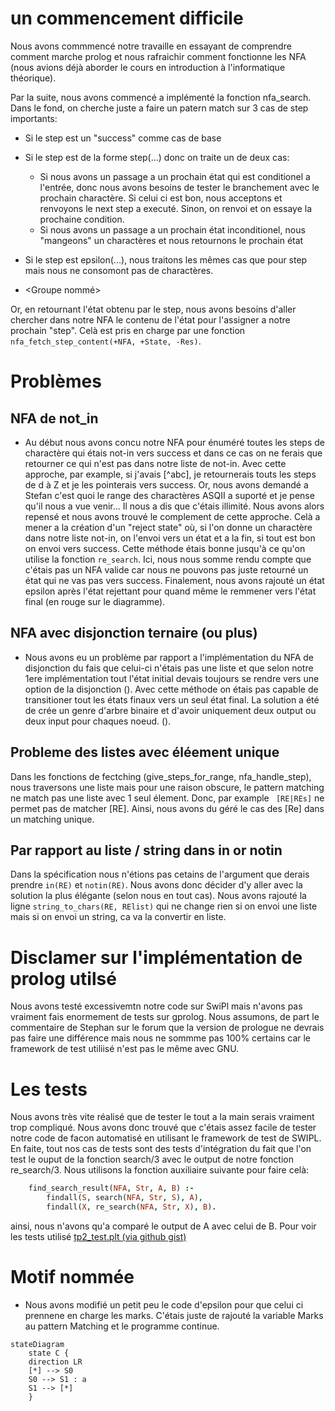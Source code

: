 # un commencement difficile

Nous avons commmencé notre travaille en essayant de comprendre comment marche prolog et nous rafraichir comment fonctionne les NFA (nous avions déjà aborder le cours en introduction à l'informatique théorique). 

Par la suite, nous avons commencé a implémenté la fonction nfa_search. Dans le fond, on cherche juste a faire un patern match sur 3 cas de step importants:
    
- Si le step est un "success" comme cas de base
- Si le step est de la forme step(...) donc on traite un de deux cas:
    - Si nous avons un passage a un prochain état qui est conditionel a l'entrée, donc nous avons besoins de tester le branchement avec le prochain charactère. Si celui ci est bon, nous acceptons et renvoyons le next step a executé. Sinon, on renvoi et on essaye la prochaine condition.
    - Si nous avons un passage a un prochain état inconditionel, nous "mangeons" un charactères et nous retournons le prochain état
- Si le step est epsilon(...), nous traitons les mêmes cas que pour step mais nous ne consomont pas de charactères. 

- <Groupe nommé>

Or, en retournant l'état obtenu par le step, nous avons besoins d'aller chercher dans notre NFA le contenu de l'état pour l'assigner a notre prochain "step". Celà est pris en charge par une fonction ```nfa_fetch_step_content(+NFA, +State, -Res)```. 



# Problèmes 

## NFA de not_in
- Au début nous avons concu notre NFA pour énuméré toutes les steps de charactère qui étais not-in vers success et dans ce cas on ne ferais que retourner ce qui n'est pas dans notre liste de not-in. Avec cette approche, par example, si j'avais [^abc], je retournerais touts les steps de d à Z et je les pointerais vers success. Or, nous avons demandé a Stefan c'est quoi le range des charactères ASQII a suporté et je pense qu'il nous a vue venir... Il nous a dis que c'étais illimité. Nous avons alors repensé et nous avons trouvé le complement de cette approche. Celà a mener a la création d'un "reject state" où, si l'on donne un charactère dans notre liste not-in, on l'envoi vers un état et a la fin, si tout est bon on envoi vers success. 
Cette méthode étais bonne jusqu'à ce qu'on utilise la fonction ```re_search```. Ici, nous nous somme rendu compte que c'étais pas un NFA valide car nous ne pouvons pas juste retourné un état qui ne vas pas vers success. Finalement, nous avons rajouté un état epsilon après l'état rejettant pour quand même le remmener vers l'état final (en rouge sur le diagramme).
<Insert Diagram>

## NFA avec disjonction ternaire (ou plus)
- Nous avons eu un problème par rapport a l'implémentation du NFA de disjonction du fais que celui-ci n'étais pas une liste et que selon notre 1ere implémentation tout l'état initial devais toujours se rendre vers une option de la disjonction (<voir figure disjonction>). Avec cette méthode on étais pas capable de transitioner tout les états finaux vers un seul état final. 
La solution a été de crée un genre d'arbre binaire et d'avoir uniquement deux output ou deux input pour chaques noeud. (<Voir nouveau NFA>). 

## Probleme des listes avec éléement unique
Dans les fonctions de fectching (give_steps_for_range, nfa_handle_step), nous traversons une liste mais pour une raison obscure, le pattern matching ne match pas une liste avec 1 seul élement. Donc, par example ``` [RE|REs]``` ne permet pas de matcher [RE].
Ainsi, nous avons du géré le cas des [Re] dans un matching unique.

## Par rapport au liste / string dans in or notin
Dans la spécification nous n'étions pas cetains de l'argument que derais prendre ```in(RE)``` et ```notin(RE)```. Nous avons donc décider d'y aller avec la solution la plus élégante (selon nous en tout cas). Nous avons rajouté la ligne ```string_to_chars(RE, RElist)``` qui ne change rien si on envoi une liste mais si on envoi un string, ca va la convertir en liste. 

# Disclamer sur l'implémentation de prolog utilsé
Nous avons testé excessivemtn notre code sur SwiPl mais n'avons pas vraiment fais enormement de tests sur gprolog. Nous assumons, de part le commentaire de Stephan sur le forum que la version de prologue ne devrais pas faire une différence mais nous ne sommme pas 100% certains car le framework de test utiliisé n'est pas le même avec GNU. 

# Les tests

Nous avons très vite réalisé que de tester le tout a la main serais vraiment trop compliqué. Nous avons donc trouvé que c'étais assez facile de tester notre code de facon automatisé en utilisant le framework de test de SWIPL. En faite, tout nos cas de tests sont des tests d'intégration du fait que l'on test le ouput de la fonction search/3 avec le output de notre fonction re_search/3. Nous utilisons la fonction auxiliaire suivante pour faire celà: 

``` prolog
    find_search_result(NFA, Str, A, B) :-
        findall(S, search(NFA, Str, S), A),
        findall(X, re_search(NFA, Str, X), B).
```

ainsi, nous n'avons qu'a comparé le output de A avec celui de B. 
Pour voir les tests utilisé [tp2_test.plt (via github gist)](https://gist.github.com/jeankhoury0/a6e835df89e4d1432bd6e588435d5aae)


# Motif nommée
- Nous avons modifié un petit peu le code d'epsilon pour que celui ci prennene en charge les marks. C'étais juste de rajouté la variable Marks au pattern Matching et le programme continue.  


```mermaid
stateDiagram
    state C {
    direction LR
    [*] --> S0
    S0 --> S1 : a
    S1 --> [*] 
    } 
```


